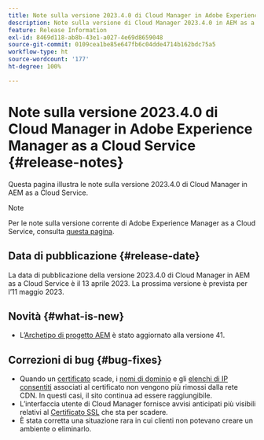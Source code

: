 ```yaml
---
title: Note sulla versione 2023.4.0 di Cloud Manager in Adobe Experience Manager as a Cloud Service
description: Note sulla versione di Cloud Manager 2023.4.0 in AEM as a Cloud Service
feature: Release Information
exl-id: 8469d118-ab8b-43e1-a027-4e69d8659048
source-git-commit: 0109cea1be85e647fb6c04dde4714b162bdc75a5
workflow-type: ht
source-wordcount: '177'
ht-degree: 100%

---
```


# Note sulla versione 2023.4.0 di Cloud Manager in Adobe Experience Manager as a Cloud Service {#release-notes}

Questa pagina illustra le note sulla versione 2023.4.0 di Cloud Manager in AEM as a Cloud Service.

>[!NOTE]
>
>Per le note sulla versione corrente di Adobe Experience Manager as a Cloud Service, consulta [questa pagina](/help/release-notes/release-notes-cloud/release-notes-current.md).

## Data di pubblicazione {#release-date}

La data di pubblicazione della versione 2023.4.0 di Cloud Manager in AEM as a Cloud Service è il 13 aprile 2023. La prossima versione è prevista per l’11 maggio 2023.

## Novità {#what-is-new}

* L’[Archetipo di progetto AEM](https://experienceleague.adobe.com/docs/experience-manager-core-components/using/developing/archetype/overview.html?lang=it) è stato aggiornato alla versione 41.

## Correzioni di bug {#bug-fixes}

* Quando un [certificato](/help/implementing/cloud-manager/managing-ssl-certifications/introduction.md) scade, i [nomi di dominio](/help/implementing/cloud-manager/custom-domain-names/introduction.md) e gli [elenchi di IP consentiti](/help/implementing/cloud-manager/ip-allow-lists/introduction.md) associati al certificato non vengono più rimossi dalla rete CDN. In questi casi, il sito continua ad essere raggiungibile.
* L’interfaccia utente di Cloud Manager fornisce avvisi anticipati più visibili relativi al [Certificato SSL](/help/implementing/cloud-manager/managing-ssl-certifications/introduction.md) che sta per scadere.
* È stata corretta una situazione rara in cui clienti non potevano creare un ambiente o eliminarlo.
